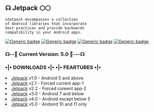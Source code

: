 ## ☊ Jetpack ⬡⬡

```
☊Jetpack encompasses a collection 
of Android libraries that incorporate 
best practices and provide backwards 
compatibility in your Android apps.
```
[![Generic badge](https://img.shields.io/badge/💠Plugins-red.svg)](https://github.com/GasComIT/Jetpack/tree/main/plugins) 
[![Generic badge](https://img.shields.io/badge/🚀Jetpack-blue.svg)](https://github.com/gascomit/Jetpack)
[![Generic badge](https://img.shields.io/badge/☸️WEBSITE-white.svg)](https://jetpack.gascomit.repl.co/)
[![Generic badge](https://img.shields.io/badge/⛱️GROUPS-darkgreen.svg)](https://qtell.gascomit.repl.co/)

### ☊--🧩 Current Version: 5.0 🧩---☊
### •|• DOWNLOADS •|•     •|•  FEARTURES •|•

<li><a href="Deco.html">Jetpack</a> v1.0 - Android 5 and above</li>
<li><a href="Deco.html">Jetpack</a> v2.1 - Forced current app-1</li>
<li><a href="Deco.html">Jetpack</a> v2.2 - Forced cureent app-2</li>
<li><a href="Deco.html">Jetpack</a> v3.0 - Android 7 and below</li>
<li><a href="Deco.html">Jetpack</a> v4.0 - Android except below 5</li>
<li><a href="Deco.html">Jetpack</a> v5.0 - Andoird 10 and 11 only</li>
